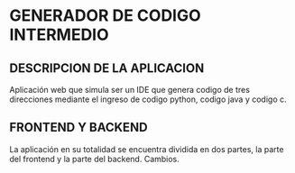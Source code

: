 # GENERADOR DE CODIGO INTERMEDIO
## DESCRIPCION DE LA APLICACION
Aplicación web que simula ser un IDE que genera codigo de tres direcciones mediante el ingreso de codigo python, codigo java y codigo c.

## FRONTEND Y BACKEND
La aplicación en su totalidad se encuentra dividida en dos partes, la parte del frontend y la parte del backend. Cambios.
